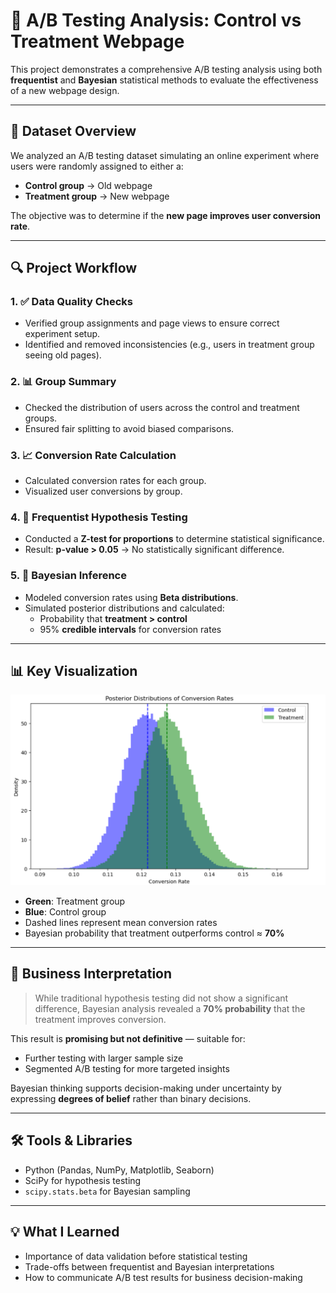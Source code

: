 # 🧪 A/B Testing Analysis: Control vs Treatment Webpage

This project demonstrates a comprehensive A/B testing analysis using both **frequentist** and **Bayesian** statistical methods to evaluate the effectiveness of a new webpage design.

---

## 📂 Dataset Overview

We analyzed an A/B testing dataset simulating an online experiment where users were randomly assigned to either a:

- **Control group** → Old webpage
- **Treatment group** → New webpage

The objective was to determine if the **new page improves user conversion rate**.

---

## 🔍 Project Workflow

### 1. ✅ Data Quality Checks
- Verified group assignments and page views to ensure correct experiment setup.
- Identified and removed inconsistencies (e.g., users in treatment group seeing old pages).

### 2. 📊 Group Summary
- Checked the distribution of users across the control and treatment groups.
- Ensured fair splitting to avoid biased comparisons.

### 3. 📈 Conversion Rate Calculation
- Calculated conversion rates for each group.
- Visualized user conversions by group.

### 4. 🧪 Frequentist Hypothesis Testing
- Conducted a **Z-test for proportions** to determine statistical significance.
- Result: **p-value > 0.05** → No statistically significant difference.

### 5. 🧠 Bayesian Inference
- Modeled conversion rates using **Beta distributions**.
- Simulated posterior distributions and calculated:
  - Probability that **treatment > control**
  - 95% **credible intervals** for conversion rates

---

## 📊 Key Visualization

![Posterior Distributions of Conversion Rates](https://github.com/AdokshSuryawanshi/A-B-testing/blob/main/Screenshot%202025-07-09%20163738.png)

- **Green**: Treatment group  
- **Blue**: Control group  
- Dashed lines represent mean conversion rates  
- Bayesian probability that treatment outperforms control ≈ **70%**

---

## 🧠 Business Interpretation

> While traditional hypothesis testing did not show a significant difference, Bayesian analysis revealed a **70% probability** that the treatment improves conversion.

This result is **promising but not definitive** — suitable for:
- Further testing with larger sample size
- Segmented A/B testing for more targeted insights

Bayesian thinking supports decision-making under uncertainty by expressing **degrees of belief** rather than binary decisions.

---

## 🛠 Tools & Libraries

- Python (Pandas, NumPy, Matplotlib, Seaborn)
- SciPy for hypothesis testing
- `scipy.stats.beta` for Bayesian sampling

---

## 💡 What I Learned

- Importance of data validation before statistical testing
- Trade-offs between frequentist and Bayesian interpretations
- How to communicate A/B test results for business decision-making
